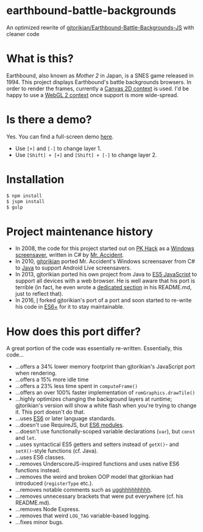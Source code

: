# earthbound-battle-backgrounds
An optimized rewrite of [gjtorikian/Earthbound-Battle-Backgrounds-JS](https://github.com/gjtorikian/Earthbound-Battle-Backgrounds-JS) with cleaner code

# What is this?
Earthbound, also known as *Mother 2* in Japan, is a SNES game released in 1994. This project displays Earthbound's battle backgrounds browsers. In order to render the frames, currently a [Canvas 2D context](https://www.w3.org/TR/2dcontext/) is used. I'd be happy to use a [WebGL 2 context](https://www.khronos.org/registry/webgl/specs/latest/2.0/) once support is more wide-spread.

# Is there a demo?
Yes. You can find a full-screen demo [here](https://kdex.github.io/earthbound-battle-backgrounds).
- Use `[+]` and `[-]` to change layer 1.
- Use `[Shift] + [+]` and `[Shift] + [-]` to change layer 2.

# Installation
```bash
$ npm install
$ jspm install
$ gulp
```

# Project maintenance history
- In 2008, the code for this project started out on [PK Hack](http://starmen.net/pkhack/) as a [Windows screensaver](https://forum.starmen.net/forum/Fan/Games/Kraken-EB-Battle-Animation-Screensaver/first), written in C# by [Mr. Accident](https://forum.starmen.net/members/168).
- In 2010, [gjtorikian](https://github.com/gjtorikian) ported Mr. Accident's Windows screensaver from C# to [Java](https://github.com/gjtorikian/Earthbound-Battle-Backgrounds) to support Android Live screensavers.
- In 2013, gjtorikian ported his own project from Java to [ES5 JavaScript](https://github.com/gjtorikian/Earthbound-Battle-Backgrounds-JS) to support all devices with a web browser. He is well aware that his port is terrible (in fact, he even wrote a [dedicated section](https://github.com/gjtorikian/Earthbound-Battle-Backgrounds-JS/blob/gh-pages/README.md#why-is-this-code-so-terrible) in his README.md, just to reflect that).
- In 2016, [I](https://github.com/kdex) forked gjtorikian's port of a port and soon started to re-write his code in [ES6+](https://github.com/kdex/earthbound-battle-backgrounds) for it to stay maintainable.

# How does this port differ?
A great portion of the code was essentially re-written. Essentially, this code…
- …offers a 34% lower memory footprint than gjtorikian's JavaScript port when rendering.
- …offers a 15% more idle time
- …offers a 23% less time spent in `computeFrame()`
- …offers an over 100% faster implementation of `romGraphics.drawTile()`
- …highly optimizes changing the background layers at runtime; gjtorikian's version will show a white flash when you're trying to change it. This port doesn't do that.
- …uses [ES6](http://www.ecma-international.org/ecma-262/6.0/) or later language standards.
- …doesn't use RequireJS, but [ES6 modules](http://www.2ality.com/2014/09/es6-modules-final.html).
- …doesn't use functionally-scoped variable declarations (`var`), but `const` and `let`.
- …uses syntactical ES5 getters and setters instead of `getX()`- and `setX()`-style functions (cf. Java).
- …uses ES6 classes.
- …removes UnderscoreJS-inspired functions and uses native ES6 functions instead.
- …removes the weird and broken OOP model that gjtorikian had introduced (`registerType` etc.).
- …removes notable comments such as [ugghhhhhhhhh](https://github.com/gjtorikian/Earthbound-Battle-Backgrounds-JS/blob/gh-pages/src/read_bgs_dat.js#L27).
- …removes unnecessary brackets that were put everywhere (cf. his README.md).
- …removes Node Express.
- …removes that weird `LOG_TAG` variable-based logging.
- …fixes minor bugs.